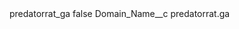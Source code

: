 <?xml version="1.0" encoding="UTF-8"?>
<CustomMetadata xmlns="http://soap.sforce.com/2006/04/metadata" xmlns:xsi="http://www.w3.org/2001/XMLSchema-instance" xmlns:xsd="http://www.w3.org/2001/XMLSchema">
    <label>predatorrat_ga</label>
    <protected>false</protected>
    <values>
        <field>Domain_Name__c</field>
        <value xsi:type="xsd:string">predatorrat.ga</value>
    </values>
</CustomMetadata>

